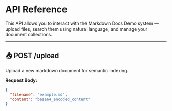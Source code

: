 # API Reference

This API allows you to interact with the Markdown Docs Demo system — upload files, search them using natural language, and manage your document collections.

---

## 📤 POST /upload

Upload a new markdown document for semantic indexing.

**Request Body:**

```json
{
  "filename": "example.md",
  "content": "base64_encoded_content"
}
